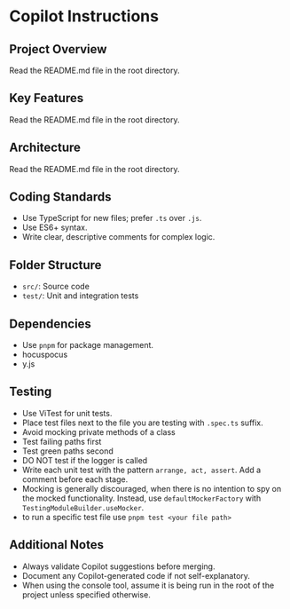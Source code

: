# Copilot Instructions

## Project Overview
Read the README.md file in the root directory.

## Key Features
Read the README.md file in the root directory.

## Architecture
Read the README.md file in the root directory.

## Coding Standards
- Use TypeScript for new files; prefer `.ts` over `.js`.
- Use ES6+ syntax.
- Write clear, descriptive comments for complex logic.

## Folder Structure
- `src/`: Source code
- `test/`: Unit and integration tests

## Dependencies
- Use `pnpm` for package management.
- hocuspocus
- y.js

## Testing
- Use ViTest for unit tests.
- Place test files next to the file you are testing with `.spec.ts` suffix.
- Avoid mocking private methods of a class
- Test failing paths first
- Test green paths second
- DO NOT test if the logger is called
- Write each unit test with the pattern `arrange, act, assert`. Add a comment before each stage.
- Mocking is generally discouraged, when there is no intention to spy on the mocked functionality.
Instead, use `defaultMockerFactory` with `TestingModuleBuilder.useMocker`.
- to run a specific test file use `pnpm test <your file path>`

## Additional Notes
- Always validate Copilot suggestions before merging.
- Document any Copilot-generated code if not self-explanatory.
- When using the console tool, assume it is being run in the root of the project unless specified otherwise.
